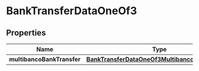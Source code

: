 

# BankTransferDataOneOf3


## Properties

| Name | Type | Description | Notes |
|------------ | ------------- | ------------- | -------------|
|**multibancoBankTransfer** | [**BankTransferDataOneOf3MultibancoBankTransfer**](BankTransferDataOneOf3MultibancoBankTransfer.md) |  |  |



